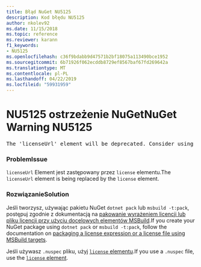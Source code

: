 ```yaml
---
title: Błąd NuGet NU5125
description: Kod błędu NU5125
author: nkolev92
ms.date: 11/15/2018
ms.topic: reference
ms.reviewer: karann
f1_keywords:
- NU5125
ms.openlocfilehash: c36f9bdabb9d47571b2bf18075a113490bce1952
ms.sourcegitcommit: 6b71926f062ecddb8729ef8567baf67fd269642a
ms.translationtype: MT
ms.contentlocale: pl-PL
ms.lasthandoff: 04/22/2019
ms.locfileid: "59931959"
---
```

# <a name="nuget-warning-nu5125"></a><span data-ttu-id="1fe6f-103">NU5125 ostrzeżenie NuGet</span><span class="sxs-lookup"><span data-stu-id="1fe6f-103">NuGet Warning NU5125</span></span>
<pre>The 'licenseUrl' element will be deprecated. Consider using the 'license' element instead.</pre>

### <a name="issue"></a><span data-ttu-id="1fe6f-104">Problem</span><span class="sxs-lookup"><span data-stu-id="1fe6f-104">Issue</span></span>

<span data-ttu-id="1fe6f-105">`licenseUrl` Element jest zastępowany przez `license` elementu.</span><span class="sxs-lookup"><span data-stu-id="1fe6f-105">The `licenseUrl` element is being replaced by the `license` element.</span></span>

### <a name="solution"></a><span data-ttu-id="1fe6f-106">Rozwiązanie</span><span class="sxs-lookup"><span data-stu-id="1fe6f-106">Solution</span></span>

<span data-ttu-id="1fe6f-107">Jeśli tworzysz, używając pakietu NuGet `dotnet pack` lub `msbuild -t:pack`, postępuj zgodnie z dokumentacją na [pakowanie wyrażeniem licencji lub pliku licencji przy użyciu docelowych elementów MSBuild](../msbuild-targets.md#packing-a-license-expression-or-a-license-file).</span><span class="sxs-lookup"><span data-stu-id="1fe6f-107">If you create your NuGet package using `dotnet pack` or `msbuild -t:pack`, follow the documentation on [packaging a license expression or a license file using MSBuild targets](../msbuild-targets.md#packing-a-license-expression-or-a-license-file).</span></span>

<span data-ttu-id="1fe6f-108">Jeśli używasz `.nuspec` pliku, użyj [ `license` elementu](../nuspec.md#license).</span><span class="sxs-lookup"><span data-stu-id="1fe6f-108">If you use a `.nuspec` file, use the [`license` element](../nuspec.md#license).</span></span>
